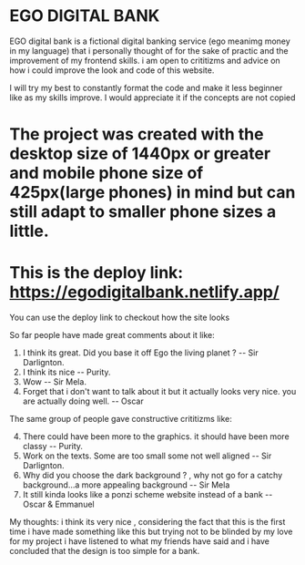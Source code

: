 # EGO DIGITAL BANK

EGO digital bank is a fictional digital banking service (ego meanimg money in my language) that i personally thought of for the sake of practic and the improvement of my frontend skills. i am open to crititizms and advice on how i could improve the look and code of this website.

I will try my best to constantly format the code and make it less beginner like as my skills improve.
I would appreciate it if the concepts are not copied

# The project was created with the desktop size of 1440px or greater and mobile phone size of 425px(large phones) in mind but can still adapt to smaller phone sizes a little.

# This is the deploy link: https://egodigitalbank.netlify.app/

You can use the deploy link to checkout how the site looks

So far people have made great comments about it like:

1. I think its great. Did you base it off Ego the living planet ? -- Sir Darlignton.
2. I think its nice -- Purity.
3. Wow -- Sir Mela.
4. Forget that i don't want to talk about it but it actually looks very nice. you are actually doing well. -- Oscar

The same group of people gave constructive crititizms like:

4. There could have been more to the graphics. it should have been more classy -- Purity.
5. Work on the texts. Some are too small some not well aligned -- Sir Darlignton.
6. Why did you choose the dark background ? , why not go for a catchy background...a more appealing background -- Sir Mela
7. It still kinda looks like a ponzi scheme website instead of a bank -- Oscar & Emmanuel

My thoughts: i think its very nice , considering the fact that this is the first time i have made something like this but trying not to be blinded by my love for my project i have listened to what my friends have said and i have concluded that the design is too simple for a bank.
